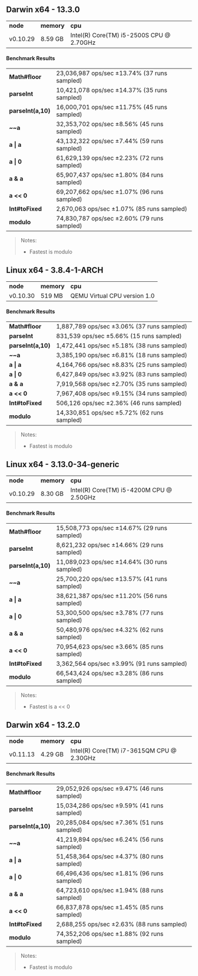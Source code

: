 Darwin x64 - 13.3.0
-----

<table><tr><td><b>node</b></td><td><b>memory</b></td><td><b>cpu</b></td></tr><tr><td>v0.10.29</td><td>8.59 GB</td><td>Intel(R) Core(TM) i5-2500S CPU @ 2.70GHz</td></tr></table>

#### Benchmark Results ####

<table><tr><td><b>Math#floor</b></td><td>23,036,987 ops/sec ±13.74% (37 runs sampled)</td></tr><tr><td><b>parseInt</b></td><td>10,421,078 ops/sec ±14.37% (35 runs sampled)</td></tr><tr><td><b>parseInt(a,10)</b></td><td>16,000,701 ops/sec ±11.75% (45 runs sampled)</td></tr><tr><td><b>~~a</b></td><td>32,353,702 ops/sec ±8.56% (45 runs sampled)</td></tr><tr><td><b>a | a</b></td><td>43,132,322 ops/sec ±7.44% (59 runs sampled)</td></tr><tr><td><b>a | 0</b></td><td>61,629,139 ops/sec ±2.23% (72 runs sampled)</td></tr><tr><td><b>a & a</b></td><td>65,907,437 ops/sec ±1.80% (84 runs sampled)</td></tr><tr><td><b>a << 0</b></td><td>69,207,662 ops/sec ±1.07% (96 runs sampled)</td></tr><tr><td><b>Int#toFixed</b></td><td>2,670,063 ops/sec ±1.07% (85 runs sampled)</td></tr><tr><td><b>modulo</b></td><td>74,830,787 ops/sec ±2.60% (79 runs sampled)</td></tr></table>

> Notes:
> - Fastest is modulo

Linux x64 - 3.8.4-1-ARCH
-----

<table><tr><td><b>node</b></td><td><b>memory</b></td><td><b>cpu</b></td></tr><tr><td>v0.10.30</td><td>519 MB</td><td>QEMU Virtual CPU version 1.0</td></tr></table>

#### Benchmark Results ####

<table><tr><td><b>Math#floor</b></td><td>1,887,789 ops/sec ±3.06% (37 runs sampled)</td></tr><tr><td><b>parseInt</b></td><td>831,539 ops/sec ±5.66% (15 runs sampled)</td></tr><tr><td><b>parseInt(a,10)</b></td><td>1,472,441 ops/sec ±5.18% (38 runs sampled)</td></tr><tr><td><b>~~a</b></td><td>3,385,190 ops/sec ±6.81% (18 runs sampled)</td></tr><tr><td><b>a | a</b></td><td>4,164,766 ops/sec ±8.83% (25 runs sampled)</td></tr><tr><td><b>a | 0</b></td><td>6,427,849 ops/sec ±3.92% (83 runs sampled)</td></tr><tr><td><b>a & a</b></td><td>7,919,568 ops/sec ±2.70% (35 runs sampled)</td></tr><tr><td><b>a << 0</b></td><td>7,967,408 ops/sec ±9.15% (34 runs sampled)</td></tr><tr><td><b>Int#toFixed</b></td><td>506,126 ops/sec ±2.36% (46 runs sampled)</td></tr><tr><td><b>modulo</b></td><td>14,330,851 ops/sec ±5.72% (62 runs sampled)</td></tr></table>

> Notes:
> - Fastest is modulo

Linux x64 - 3.13.0-34-generic
-----

<table><tr><td><b>node</b></td><td><b>memory</b></td><td><b>cpu</b></td></tr><tr><td>v0.10.29</td><td>8.30 GB</td><td>Intel(R) Core(TM) i5-4200M CPU @ 2.50GHz</td></tr></table>

#### Benchmark Results ####

<table><tr><td><b>Math#floor</b></td><td>15,508,773 ops/sec ±14.67% (29 runs sampled)</td></tr><tr><td><b>parseInt</b></td><td>8,621,232 ops/sec ±14.66% (29 runs sampled)</td></tr><tr><td><b>parseInt(a,10)</b></td><td>11,089,023 ops/sec ±14.64% (30 runs sampled)</td></tr><tr><td><b>~~a</b></td><td>25,700,220 ops/sec ±13.57% (41 runs sampled)</td></tr><tr><td><b>a | a</b></td><td>38,621,387 ops/sec ±11.20% (56 runs sampled)</td></tr><tr><td><b>a | 0</b></td><td>53,300,500 ops/sec ±3.78% (77 runs sampled)</td></tr><tr><td><b>a & a</b></td><td>50,480,976 ops/sec ±4.32% (62 runs sampled)</td></tr><tr><td><b>a << 0</b></td><td>70,954,623 ops/sec ±3.66% (85 runs sampled)</td></tr><tr><td><b>Int#toFixed</b></td><td>3,362,564 ops/sec ±3.99% (91 runs sampled)</td></tr><tr><td><b>modulo</b></td><td>66,543,424 ops/sec ±3.28% (86 runs sampled)</td></tr></table>

> Notes:
> - Fastest is a << 0

Darwin x64 - 13.2.0
-----

<table><tr><td><b>node</b></td><td><b>memory</b></td><td><b>cpu</b></td></tr><tr><td>v0.11.13</td><td>4.29 GB</td><td>Intel(R) Core(TM) i7-3615QM CPU @ 2.30GHz</td></tr></table>

#### Benchmark Results ####

<table><tr><td><b>Math#floor</b></td><td>29,052,926 ops/sec ±9.47% (46 runs sampled)</td></tr><tr><td><b>parseInt</b></td><td>15,034,286 ops/sec ±9.59% (41 runs sampled)</td></tr><tr><td><b>parseInt(a,10)</b></td><td>20,285,084 ops/sec ±7.36% (51 runs sampled)</td></tr><tr><td><b>~~a</b></td><td>41,219,894 ops/sec ±6.24% (56 runs sampled)</td></tr><tr><td><b>a | a</b></td><td>51,458,364 ops/sec ±4.37% (80 runs sampled)</td></tr><tr><td><b>a | 0</b></td><td>66,496,436 ops/sec ±1.81% (96 runs sampled)</td></tr><tr><td><b>a & a</b></td><td>64,723,610 ops/sec ±1.94% (88 runs sampled)</td></tr><tr><td><b>a << 0</b></td><td>66,837,878 ops/sec ±1.45% (85 runs sampled)</td></tr><tr><td><b>Int#toFixed</b></td><td>2,688,255 ops/sec ±2.63% (88 runs sampled)</td></tr><tr><td><b>modulo</b></td><td>74,352,206 ops/sec ±1.88% (92 runs sampled)</td></tr></table>

> Notes:
> - Fastest is modulo

